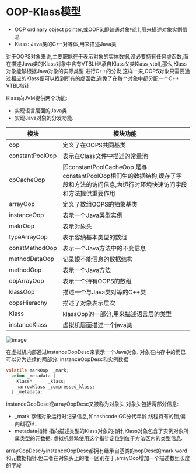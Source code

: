 # OOP-Klass模型

- OOP ordinary object pointer,或OOPS,即普通对象指针,用来描述对象实例信息
- Klass: Java类的C++对等体,用来描述Java类

对于OOPS对象来说,主要职能在于表示对象的实体数据,没必要持有任何虚函数,而在描述Java类的Klass对象中含有VTBL(继承自Klass父类Klass_vtbl),那么,Klass对象能够根据Java对象的实际类型
进行C++的分发,这样一来,OOPS对象只需要通过相应的Klass便可以找到所有的虚函数,避免了在每个对象中都分配一个C++ VTBL指针. <br/>

Klass向JVM提供两个功能:
  - 实现语言层面的Java类
  - 实现Java对象的分发功能.

|模块|模块功能|
|--|--|
|oop|定义了在OOPS共同基类|
|constantPoolOop|表示在Class文件中描述的常量池|
|cpCacheOop|即constantPoolCacheOop 是与constantPoolOop相们生的数据结构,缓存了字段和方法的访问信息,为运行时环境快速访问字段和方法提供重要作用|
|arrayOop|定义了数组OOPS的抽象基类|
|instanceOop|表示一个Java类型实例|
|makrOop|表示对象头|
|typeArrayOop|表示容纳基本类型的数组|
|constMethodOop|表示一个Java方法中的不变信息|
|methodDataOop|记录恨不能信息的数据结构|
|methodOop|表示一个Java方法|
|objArrayOop|表示一个持有OOPS的数组|
|klassOop|描述一个与Java类对等的C++类|
|oopsHierachy|描述了对象表示层次|
|Klass|klassOop的一部分,用来描述语言层的类型|
|instanceKlass|虚拟机层面描述一个java类|

![image](https://user-images.githubusercontent.com/26846402/130542414-0cec51a2-b741-4998-8283-c612735396a9.png)

在虚拟机内部通过instanceOopDesc来表示一个Java对象. 对象在内存中的而已可以分为连续的两部分: instanceOopDesc和实例数据
```c
volatile markOop  _mark;
  union _metadata {
    Klass*      _klass;
    narrowKlass _compressed_klass;
  } _metadata;
```
instanceOopDesc或arrayOopDesc又被称为对象头,对象头包括两部分信息:
- _mark 存储对象运行时记录信息,如hashcode GC分代年龄 线程持有的锁,偏向线程id..
- metadata指针 指向描述类型的Klass对象的指针,Klass对象包含了实例对象所属类型的元数据. 虚拟机频繁使用这个指针定位到位于方法区内的类型信息.

arrayOopDesc与instanceOopDesc都拥有继承自基类的oopDesc的mark word和元数据指针.但二者在对象头上的唯一区别在于,arrayOop增加一个描述数组长度的字段

